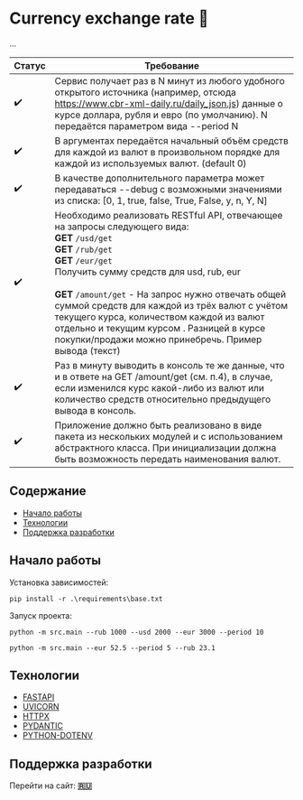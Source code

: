 # Currency exchange rate 👀

...

| Статус | Требование                                                                                                                                                                                                                                                                                                                                                                                                                                                                |
|--------|---------------------------------------------------------------------------------------------------------------------------------------------------------------------------------------------------------------------------------------------------------------------------------------------------------------------------------------------------------------------------------------------------------------------------------------------------------------------------|
| ✔️     | Сервис получает раз в N минут из любого удобного открытого источника (например, отсюда https://www.cbr-xml-daily.ru/daily_json.js) данные о курсе доллара, рубля и евро (по умолчанию). N передаётся параметром вида --period N                                                                                                                                                                                                                                           |
| ✔️     | В аргументах  передаётся начальный объём средств для каждой из валют в произвольном порядке для каждой из используемых валют. (default 0)                                                                                                                                                                                                                                                                                                                                 |
| ✔️     | В качестве дополнительного параметра может передаваться --debug с возможными значениями из списка: [0, 1, true, false, True, False, y, n, Y, N]                                                                                                                                                                                                                                                                                                                           | 
| ✔️     | Необходимо реализовать RESTful API, отвечающее на запросы следующего вида: <br/> **GET** `/usd/get` <br/> **GET** `/rub/get` <br/> **GET** `/eur/get` <br/> Получить сумму средств для usd, rub, eur<br/> <br/> **GET** `/amount/get` -  На запрос нужно отвечать общей суммой средств для каждой из трёх валют с учётом текущего курса, количеством каждой из валют отдельно и текущим курсом . Разницей в курсе покупки/продажи можно принебречь. Пример вывода (текст) | 
| ✔️     | Раз в минуту выводить в консоль те же данные, что и в ответе на GET /amount/get (см. п.4), в случае, если изменился курс какой-либо из валют или количество средств относительно предыдущего вывода в консоль.                                                                                                                                                                                                                                                            | 
| ✔️     | Приложение должно быть реализовано в виде пакета из нескольких модулей и с использованием абстрактного класса. При инициализации должна быть возможность передать наименования валют.                                                                                                                                                                                                                                                                                     | 

## Содержание

- [Начало работы](#docker)
- [Технологии](#технологии)
- [Поддержка разработки](#поддержка-разработки)

## Начало работы

Установка зависимостей:

```
pip install -r .\requirements\base.txt
```

Запуск проекта:

```
python -m src.main --rub 1000 --usd 2000 --eur 3000 --period 10
```

```
python -m src.main --eur 52.5 --period 5 --rub 23.1
```

## Технологии

- [FASTAPI](https://github.com/fastapi/fastapi)
- [UVICORN](https://www.uvicorn.org/)
- [HTTPX](https://www.python-httpx.org/)
- [PYDANTIC](https://github.com/pydantic/pydantic)
- [PYTHON-DOTENV](https://github.com/theskumar/python-dotenv)

## Поддержка разработки

Перейти на сайт:  **[:ru:](https://ujin.tech/)**
